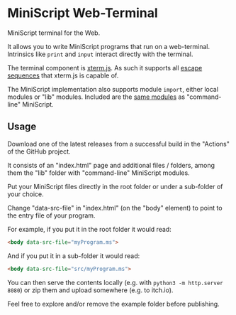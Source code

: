 # MiniScript Web-Terminal

MiniScript terminal for the Web.

It allows you to write MiniScript programs that run on a web-terminal. Intrinsics like `print` and `input` interact directly with the terminal. 

The terminal component is [xterm.js](http://xtermjs.org/). As such it supports all [escape sequences](http://xtermjs.org/docs/api/vtfeatures/) that xterm.js is capable of.

The MiniScript implementation also supports module `import`, either local modules or "lib" modules. Included are the [same modules](https://github.com/JoeStrout/miniscript/tree/master/MiniScript-cpp/lib) as "command-line" MiniScript.

## Usage

Download one of the latest releases from a successful build in the "Actions" of the GitHub project.

It consists of an "index.html" page and additional files / folders, among them the "lib" folder with "command-line" MiniScript modules.

Put your MiniScript files directly in the root folder or under a sub-folder of your choice.

Change "data-src-file" in "index.html" (on the "body" element) to point to
the entry file of your program.

For example, if you put it in the root folder it would read:

```html
<body data-src-file="myProgram.ms">
```

And if you put it in a sub-folder it would read:

```html
<body data-src-file="src/myProgram.ms">
```

You can then serve the contents locally (e.g. with `python3 -m http.server 8080`) or zip them and upload somewhere (e.g. to itch.io).

Feel free to explore and/or remove the example folder before publishing.